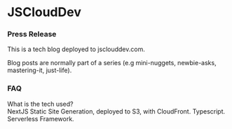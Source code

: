 # JSCloudDev
### Press Release  

This is a tech blog deployed to jsclouddev.com.   

Blog posts are normally part of a series (e.g mini-nuggets, newbie-asks, mastering-it, just-life).   

### FAQ

What is the tech used?   
NextJS Static Site Generation, deployed to S3, with CloudFront. Typescript. Serverless Framework.
